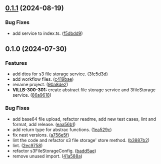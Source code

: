 

## [0.1.1](https://github.com/BrewInteractive/nestjs-storage-module/compare/v0.1.0...v0.1.1) (2024-08-19)


### Bug Fixes

* add service to index.ts. ([f5dbdd9](https://github.com/BrewInteractive/nestjs-storage-module/commit/f5dbdd9cb4aa3646aed97f1a6d7ef8b389c22b88))

## 0.1.0 (2024-07-30)


### Features

* add dtos for s3 file storage service. ([3fc5d3d](https://github.com/BrewInteractive/nestjs-storage-module/commit/3fc5d3d12e038e30856ca4b005f913758b491efb))
* add workflow files. ([c419bae](https://github.com/BrewInteractive/nestjs-storage-module/commit/c419bae1a25bd4362dc95e8bc87df483ca1ae6e3))
* rename project. ([90a8de2](https://github.com/BrewInteractive/nestjs-storage-module/commit/90a8de2b8e8658fe343f37a9b9efc90fc7a88acf))
* **VILLB-300-301:** create abstract file storage service and 3fileStorage service. ([86a9618](https://github.com/BrewInteractive/nestjs-storage-module/commit/86a9618a79be59c3b5c5dbe56c89bec168875411))


### Bug Fixes

* add base64 file upload, refactor readme, add new test cases, lint and format, add release. ([eaa56b1](https://github.com/BrewInteractive/nestjs-storage-module/commit/eaa56b19285d9d1c00e780b79d4bf26c5e2ce1cf))
* add return type for abstrac functions. ([1ea529c](https://github.com/BrewInteractive/nestjs-storage-module/commit/1ea529cf867cba8ee0faa431b70bf014066512f7))
* fix nest versions. ([a756e5f](https://github.com/BrewInteractive/nestjs-storage-module/commit/a756e5f0d6f949eebcdbd113a8570d8a2172e1c8))
* lint the code and refactor s3 file storage' store method. ([b3887b2](https://github.com/BrewInteractive/nestjs-storage-module/commit/b3887b2f37341a4c962cbb8025f00e3213a83387))
* lint. ([2ec9758](https://github.com/BrewInteractive/nestjs-storage-module/commit/2ec9758eacb9052684591ce20a5639189e5f5b2a))
* refactor s3FileStorageConfig. ([badd5ae](https://github.com/BrewInteractive/nestjs-storage-module/commit/badd5ae3c7e95506f355614bbd9f22808d1a1eb0))
* remove unused import. ([41a588a](https://github.com/BrewInteractive/nestjs-storage-module/commit/41a588a7249c0870775aa31bfaf72fb04a07fe39))
